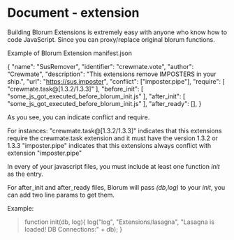 # Document - extension

Building Blorum Extensions is extremely easy with anyone who know how to code JavaScript. Since you can proxy/replace original blorum functions.

Example of Blorum Extension manifest.json

{
    "name": "SusRemover",
    "identifier": "crewmate.vote",
    "author": “Crewmate",
    "description": "This extensions remove IMPOSTERS in your ship.",
    "url": "https://sus.imposter",
    "conflict": ["imposter.pipe"],
    "require": [
        "crewmate.task@[1.3.2/1.3.3]"
        ],
    "before_init": [
        "some_js_got_executed_before_blorum_init.js"
    ],
    "after_init": [
        "some_js_got_executed_before_blorum_init.js"
    ],
    "after_ready": [],
}

As you see, you can indicate conflict and require.

For instances: 
"crewmate.task@[1.3.2/1.3.3]" indicates that this extensions require the crewmate.task extension and it must have the version 1.3.2 or 1.3.3
"imposter.pipe" indicates that this extensions always conflict with extension "imposter.pipe"

In every of your javascript files, you must include at least one function _init_ as the entry.

For after_init and after_ready files, Blorum will pass _(db,log)_ to your _init_, you can add two line params to get them.

Example:

> function init(db, log){
>   log("log", "Extensions/lasagna", "Lasagna is loaded! DB Connections:" + db);
> }